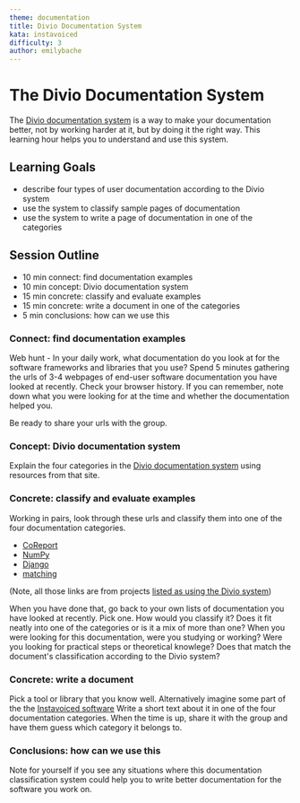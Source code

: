 ```yaml
---
theme: documentation
title: Divio Documentation System
kata: instavoiced
difficulty: 3
author: emilybache
---
```


# The Divio Documentation System

The [Divio documentation system](https://documentation.divio.com/) is a way to make your documentation better, not by working harder at it, but by doing it the right way. This learning hour helps you to understand and use this system.

## Learning Goals
- describe four types of user documentation according to the Divio system
- use the system to classify sample pages of documentation
- use the system to write a page of documentation in one of the categories

## Session Outline

* 10 min connect: find documentation examples
* 10 min concept: Divio documentation system
* 15 min concrete: classify and evaluate examples
* 15 min concrete: write a document in one of the categories
* 5 min conclusions: how can we use this

### Connect: find documentation examples
Web hunt - In your daily work, what documentation do you look at for the software frameworks and libraries that you use? Spend 5 minutes gathering the urls of 3-4 webpages of end-user software documentation you have looked at recently. Check your browser history. If you can remember, note down what you were looking for at the time and whether the documentation helped you.

Be ready to share your urls with the group.

### Concept: Divio documentation system

Explain the four categories in the [Divio documentation system](https://documentation.divio.com/) using resources from that site.

### Concrete: classify and evaluate examples
Working in pairs, look through these urls and classify them into one of the four documentation categories.

* [CoReport](https://divio-covid-report.readthedocs-hosted.com/en/latest/how-to/#work-in-and-with-the-dockerised-environment)
* [NumPy](https://numpy.org/devdocs/reference/routines.char.html)
* [Django](https://docs.djangoproject.com/en/3.1/intro/tutorial01/)
* [matching](https://matching.readthedocs.io/en/latest/discussion/stable_marriage/index.html)

(Note, all those links are from projects [listed as using the Divio system](https://documentation.divio.com/adoption/))

When you have done that, go back to your own lists of documentation you have looked at recently. Pick one. How would you classify it? Does it fit neatly into one of the categories or is it a mix of more than one? When you were looking for this documentation, were you studying or working? Were you looking for practical steps or theoretical knowlege? Does that match the document's classification according to the Divio system?

### Concrete: write a document
Pick a tool or library that you know well. Alternatively imagine some part of the the [Instavoiced software](/kata_descriptions/instavoiced.html) Write a short text about it in one of the four documentation categories. When the time is up, share it with the group and have them guess which category it belongs to.

### Conclusions: how can we use this
Note for yourself if you see any situations where this documentation classification system could help you to write better documentation for the software you work on.


